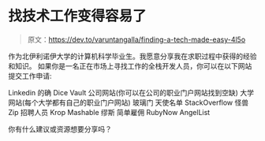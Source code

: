 # 找技术工作变得容易了

> 原文：<https://dev.to/varuntangalla/finding-a-tech-made-easy-4l5o>

作为北伊利诺伊大学的计算机科学毕业生。我愿意分享我在求职过程中获得的经验和知识。
如果你是一名正在市场上寻找工作的全栈开发人员，你可以在以下网站提交工作申请:

Linkedin
的确
Dice
Vault
公司网站(你可以在公司的职业门户网站找到空缺)
大学网站(每个大学都有自己的职业门户网站)
玻璃门
天使名单
StackOverflow
怪兽
Zip 招聘人员
Krop
Mashable
缪斯
简单雇佣
RubyNow
AngelList

你有什么建议或资源想要分享吗？